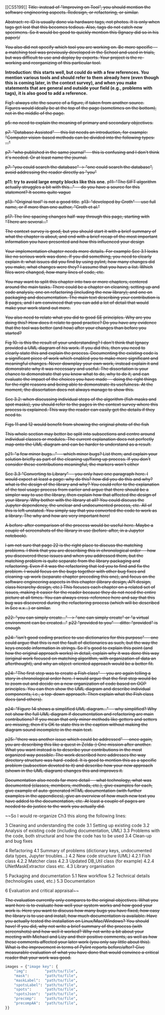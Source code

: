 [[CS5199]]
~~Title: instead of "Improving on Tool", you should mention the software engineering aspects. Redesign, or refactoring, or similar.~~

~~Abstract: re-ID is usually done via hardware tags, not photos. It is only when tags get lost that this becomes tedious. Also, tags do not catch new specimens. So it would be good to quickly mention this (Ignacy did so in his paper)/~~

~~You also did not specify which tool you are working on. Be more specific -- a matching tool was previously developed in the School and used in trials, but was difficult to use and deploy by experts. Your project is the re-working and reorganizing of this particular tool.~~

**Introduction: this starts well, but could do with a few references. You mention various tools and should refer to them already here (even though this is coming later, in the context survey), and when you make statements that are general and outside your field (e.g., problems with tags), it is also good to add a reference.**



~~Fig1: always cite the source of a figure, if taken from another source. Figures would ideally be at the top of the page (sometimes on the bottom), not in the middle of the page.~~

~~p5: no need to explain the meaning of primary and secondary objectives.~~ 

~~p7: "Database Assisted" -- this list needs an introduction, for example: "Computer vision-based methods can be divided into the following types: ..."~~

~~p7: "who published in the same journal" -- this is confusing and I don't think it's needed. Or at least name the journal.~~

~~p7: "you could search the database" -> "one could search the database", avoid addressing the reader directly as "you"~~

**p11: try to avoid large empty blocks like this one.**
~~p11: "The SIFT algorithm actually struggles a bit with this..." -- do you have a source for this statement? It seems quite vague~~

~~p13: "Original tool" is not a good title.~~
~~p13: "developed by Groth" -- use full name, or if more than one author, "Groth et al."~~

~~p17: The line spacing changes half-way through this page, starting with "There are several..."~~

~~The context survey is good, but you should start it with a brief summary of what the chapter is about, and end with a brief recap of the most important information you have presented and how this influenced your design~~

~~Your implementation chapter needs more details. For example Sec 3.1 looks like no serious work was done. If you did something, you need to clearly explain it: what issues did you find by using pylint, how many changes did you make, what changes were they? I assume that you have a list. Which files were changed, how many lines of code, etc.~~

~~You may want to split this chapter into two or more chapters, centered around the main tasks. There could be a chapter on cleaning, setting up and code analysis; one on refactoring (including the new library); and one on packaging and documentation. The main text describing your contribution is 8 pages, and I am convinced that you can add a lot of detail that would make your work stand out more.~~

~~You also need to relate what you did to good SE principles. Why are you doing this? How does it relate to good practice? Do you have any evidence that the tool was better (and how) after your changes than before you started?~~

~~Fig 10: is this the result of your understanding? I don't think that Ignacy provided a UML diagram of his work. If you did this, then you need to clearly state this and explain the process. Documenting the existing code is a significant piece of work which enabled you to make more significant and meaningful changes. Never downplay your own work, instead explain it and demonstrate why it was necessary and useful. The dissertation is your chance to demonstrate that you know what to do, why to do it, and can evaluate the impact of the choices you have made -- doing the right things for the right reasons and being able to demonstrate its usefulness. At the moment, the dissertation does not always manage to show this.~~

~~Sec 3.2: when discussing individual steps of the algorithm (fish masks and spot masks), you should refer to the pages in the context survey where this process is explained. This way the reader can easily get the details if they need to.~~

~~Figs 11 and 12 would benefit from showing the original photo of the fish~~

~~This whole section may better be split into subsections and centre around individual classes or modules. The current explanation does not perfectly map onto the UML diagram and can be harder to understand as a result.~~

~~p21: "a few minor bugs..." -- which minor bugs? List them, and explain your solution briefly as part of the cleaning up/fixing up process. If you don't consider these contributions meaningful, the markers won't either~~

~~Sec 3.3 "Converting to Library" -- you only have one paragraph here. I would expect at least a page: why do this? how did you do this and why? what is the design of the library and why? You could refer to the explanation of the tool usage process from earlier and argue that there should be a simpler way to use the library, then explain how that affected the design of your library. Why bother with the library at all? You could discuss the Jupyter dependency, the unclear and undocumented process, etc. All of this is left unstated. You simply say that you converted the code to work as a library. The why and how are very important here!~~

~~A before-after comparison of the process would be useful here. Maybe a couple of screenshots of the library in use (before-after, in a Jupyter notebook).~~

~~I am not sure that page 22 is the right place to discuss the matching problems. I think that you are describing this in chronological order -- how you discovered these issues and when you addressed them, but the matching problem is quite separate from the library packaging and refactoring. Even if it was the refactoring that led you to find and fix the problem. I would focus on the bugs together with other bug fixes and cleaning-up work (separate chapter preceding this one), and focus on the software engineering aspects in this chapter (library design, API design, class hierarchy design, etc.) This focuses each chapter on a related set of issues, making it easier for the reader because they do not need the entire picture at all times. You can always cross-reference here and say that this bug was discovered during the refactoring process (which will be described in Sec x.x...) or similar.~~

~~p22: "you can simply create..." --> "one can simply create" or "a virtual environment can be created..."~~
~~p22 "provided to you" -- ditto: "provided" is enough~~

~~p24: "isn't good coding practice to use dictionaries for this purpose" -- one could argue that this is not the fault of dictionaries as such, but the way the keys encode information in strings. So it's good to explain this point (and how the original approach works) in detail, explain why it was done this way (original work focused on matching algorithm, with organization of data an afterthought), and why an object-oriented approach would be a better fit.~~

~~p24: "The first step was to create a Fish class" -- you are again telling a story in chronological order here. I would argue that the first step would be to zoom out and decide on a new organization of code based on OOP principles. You can then show the UML diagram and describe individual components, i.e., a top-down approach. Then explain what the Fish class does (and others).~~

~~p24: "Figure 14 shows a simplified UML diagram..." -- why simplified? Why not show the full UML diagram if documentation and refactoring are main contributions? If you mean that only minor methods like getters and setters are missing, then it's OK to state this in the caption without making the diagram sound incomplete in the main text.~~

~~p25: "there was another issue which could be addressed" -- once again, you are describing this like a quest in Zelda :) One mission after another. What you want instead is to describe your contributions in the most organized way possible. The work described here addresses the way directory structure was hard-coded. It is good to mention this as a specific problem (subsection devoted to it) and describe how your new approach (shown in the UML diagram) changes this and improves it.~~

~~Documentation also needs far more detail -- what technology, what was documented (classes, members, methods, etc.), give examples for each, give example of auto-generated HTML documentation (with further examples in the appendices), give an overview of how much new text you have added to the documentation, etc. At least a couple of pages are needed to do justice to the work you actually did.~~

~~So I would re-organize Ch3 this along the following lines:

3 Cleaning and understanding the code
3.1 Setting up existing code
3.2 Analysis of existing code (including documentation, UML)
3.3 Problems with the code, both structural and how the code has to be used
3.4 Clean-up and bug fixes

4 Refactoring
4.1 Summary of problems (dictionary keys, undocumented data types, Jupyter troubles...)
4.2 New code structure (UML)
4.2.1 Fish class
4.2.2 Matcher class
4.2.3 Updated DB_Util class (for example)
4.2.4 UNetMaskExtractor class etc.
4.3 Library organisation

5 Packaging and documentation
5.1 New workflow
5.2 Technical details (technologies used, etc.)
5.3 Documentation

6 Evaluation and critical appraisal~~


~~The evaluation currently only compares to the original objectives. What you want here is to evaluate how well your system works and how good your work is. Here you want to discuss how many bugs you have fixed, how easy the library is to use and install, how much documentation is available. Have you actually tested the installation on Linux/Mac/Windows? You should have! If you did, why not write a brief summary of the process (with screenshots) and how well it worked? Why not write a bit about your meeting with Michael and Lizy and their positive comments, as well as how these comments affected your later work (you only say little about this). What is the improvement in terms of Pylint reports before/after? Give measurable evaluation of what you have done that would convince a critical reader that your work was good.~~



```python
images = {"image key": {
	"img":        "path/to/file",
	"mask":       "path/to/file",
	"maskLabel":  "path/to/file",
	"spotsLabel": "path/to/file",
	"spots":      "path/to/file",
	"spotsJson":  "path/to/file",
	"precomp":    "path/to/file",
	"precompAA":  "path/to/file",
}}
```

